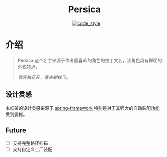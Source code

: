 <h1 style="text-align: center;">Persica</h1>

<div style="text-align: center;">
<img src="https://img.shields.io/badge/python-3.10%2B-blue" alt="">
<img src="https://img.shields.io/badge/works%20on-my%20machine-brightgreen" alt="">
<img src="https://img.shields.io/badge/status-%E5%92%95%E5%92%95%E5%92%95-blue" alt="">
<a href="https://black.readthedocs.io/en/stable/index.html"><img src="https://img.shields.io/badge/code%20style-black-000000.svg" alt="code_style" /></a>
</div>

# 介绍
> Persica 这个名字来源于作者最喜欢的角色的拉丁文名，该角色具有鲜明的外貌特点。
>
> *雪霁梅花开，春来蝴蝶飞*。

## 设计灵感

本框架的设计灵感来源于 [spring-framework](https://github.com/spring-projects/)
特别是对于其强大的自动装配功能受到震撼。

## Future
- [ ] 支持完整路径扫描
- [ ] 支持自定义工厂装配